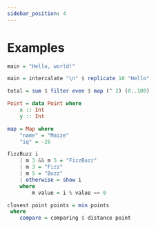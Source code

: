 ```yaml
---
sidebar_position: 4
---
```


# Examples

```haskell title="Hello, world!"
main = "Hello, world!"
```

```haskell title="Hello, ten times"
main = intercalate "\n" $ replicate 10 "Hello"
```

```haskell title="Sum of even squares"
total = sum $ filter even $ map (^ 2) (0..100)
```

```haskell title="2d point type"
Point = data Point where
    x :: Int
    y :: Int
```

```haskell title="Map creation"
map = Map where
    "name" = "Maize"
    "iq" = -26
```

```haskell title="FizzBuzz"
fizzBuzz i
    | m 3 && m 5 = "FizzBuzz"
    | m 3 = "Fizz"
    | m 5 = "Buzz"
    | otherwise = show i
    where
        m value = i % value == 0
```

```haskell title="Closest point in a list to another point"
closest point points = min points
 where
    compare = comparing $ distance point
```
